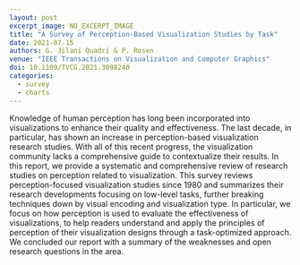 ```yaml
---
layout: post
excerpt_image: NO_EXCERPT_IMAGE
title: "A Survey of Perception-Based Visualization Studies by Task"
date: 2021-07-15
authors: G. Jilani Quadri & P. Rosen
venue: "IEEE Transactions on Visualization and Computer Graphics"
doi: 10.1109/TVCG.2021.3098240
categories:
  - survey
  - charts
---
```

Knowledge of human perception has long been incorporated into visualizations to enhance their quality and effectiveness. The last decade, in particular, has shown an increase in perception-based visualization research studies. With all of this recent progress, the visualization community lacks a comprehensive guide to contextualize their results. In this report, we provide a systematic and comprehensive review of research studies on perception related to visualization. This survey reviews perception-focused visualization studies since 1980 and summarizes their research developments focusing on low-level tasks, further breaking techniques down by visual encoding and visualization type. In particular, we focus on how perception is used to evaluate the effectiveness of visualizations, to help readers understand and apply the principles of perception of their visualization designs through a task-optimized approach. We concluded our report with a summary of the weaknesses and open research questions in the area.
